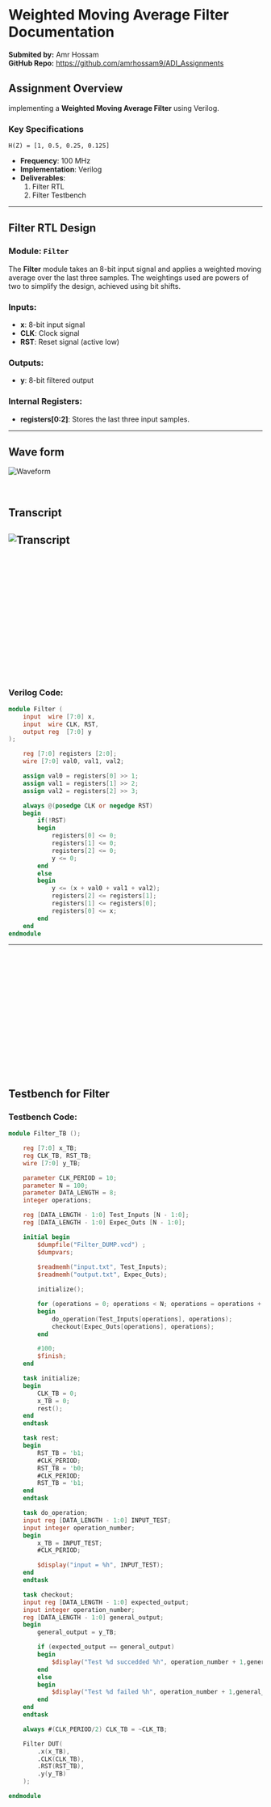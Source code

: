 # Weighted Moving Average Filter Documentation
**Submited by:** Amr Hossam \
**GitHub Repo:** https://github.com/amrhossam9/ADI_Assignments

## Assignment Overview

implementing a **Weighted Moving Average Filter** using Verilog. 

### Key Specifications

`H(Z) = [1, 0.5, 0.25, 0.125]`
- **Frequency**: 100 MHz
- **Implementation**: Verilog
- **Deliverables**:
    1. Filter RTL
    2. Filter Testbench

---

## Filter RTL Design

### Module: `Filter`

The **Filter** module takes an 8-bit input signal and applies a weighted moving average over the last three samples. The weightings used are powers of two to simplify the design, achieved using bit shifts.

### Inputs:
- **x**: 8-bit input signal
- **CLK**: Clock signal
- **RST**: Reset signal (active low)

### Outputs:
- **y**: 8-bit filtered output

### Internal Registers:
- **registers[0:2]**: Stores the last three input samples.

---
## Wave form
![Waveform](./Images/waveform.png "Waveform")

<br>

## Transcript
![Transcript](./Images/transcript.png "Transcript")
---
<br>
<br>
<br>
<br>
<br>
<br>
<br>
<br>
<br>
<br>
<br>
<br>
<br>
<br>

### Verilog Code:
```verilog
module Filter (
    input  wire [7:0] x,
    input  wire CLK, RST,
    output reg  [7:0] y
);

    reg [7:0] registers [2:0];
    wire [7:0] val0, val1, val2;

    assign val0 = registers[0] >> 1;
    assign val1 = registers[1] >> 2;
    assign val2 = registers[2] >> 3;

    always @(posedge CLK or negedge RST) 
    begin
        if(!RST)
        begin
            registers[0] <= 0;
            registers[1] <= 0;
            registers[2] <= 0;
            y <= 0;
        end
        else
        begin
            y <= (x + val0 + val1 + val2);
            registers[2] <= registers[1];
            registers[1] <= registers[0];
            registers[0] <= x;
        end
    end
endmodule
```

---

<br>
<br>
<br>
<br>
<br>
<br>
<br>
<br>
<br>
<br>
<br>
<br>
<br>
<br>

## Testbench for Filter

### Testbench Code:
```verilog
module Filter_TB ();

    reg [7:0] x_TB;
    reg CLK_TB, RST_TB;
    wire [7:0] y_TB;

    parameter CLK_PERIOD = 10;
    parameter N = 100;
    parameter DATA_LENGTH = 8; 
    integer operations;

    reg [DATA_LENGTH - 1:0] Test_Inputs [N - 1:0];
    reg [DATA_LENGTH - 1:0] Expec_Outs [N - 1:0];

    initial begin
        $dumpfile("Filter_DUMP.vcd") ;       
        $dumpvars; 
        
        $readmemh("input.txt", Test_Inputs);
        $readmemh("output.txt", Expec_Outs);

        initialize();

        for (operations = 0; operations < N; operations = operations + 1) 
        begin
            do_operation(Test_Inputs[operations], operations);
            checkout(Expec_Outs[operations], operations);
        end

        #100;
        $finish;
    end

    task initialize;
    begin
        CLK_TB = 0;
        x_TB = 0;
        rest();
    end
    endtask

    task rest;
    begin
        RST_TB = 'b1;
        #CLK_PERIOD;
        RST_TB = 'b0;
        #CLK_PERIOD;
        RST_TB = 'b1;
    end
    endtask

    task do_operation;
    input reg [DATA_LENGTH - 1:0] INPUT_TEST;
    input integer operation_number;
    begin
        x_TB = INPUT_TEST;
        #CLK_PERIOD;

        $display("input = %h", INPUT_TEST);
    end
    endtask

    task checkout;
    input reg [DATA_LENGTH - 1:0] expected_output;
    input integer operation_number;
    reg [DATA_LENGTH - 1:0] general_output;
    begin
        general_output = y_TB;

        if (expected_output == general_output)
        begin
            $display("Test %d succedded %h", operation_number + 1,general_output);
        end
        else
        begin
            $display("Test %d failed %h", operation_number + 1,general_output);
        end
    end
    endtask

    always #(CLK_PERIOD/2) CLK_TB = ~CLK_TB;

    Filter DUT(
        .x(x_TB),
        .CLK(CLK_TB),
        .RST(RST_TB),
        .y(y_TB)
    );

endmodule
```
